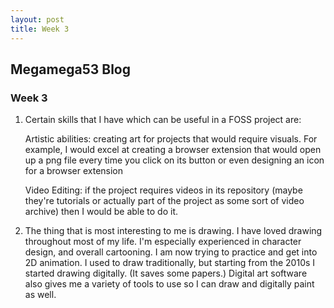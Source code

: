 ```yaml
---
layout: post
title: Week 3
---
```


## Megamega53 Blog

### Week 3

1. Certain skills that I have which can be useful in a FOSS project are:

    Artistic abilities: creating art for projects that would require visuals. For example, I would excel at creating a browser extension that would open up a png file every time you click on its button or even designing an icon for a browser extension

    Video Editing: if the project requires videos in its repository (maybe they're tutorials or actually part of the project as some sort of video archive) then I would be able to do it. 

2. The thing that is most interesting to me is drawing. I have loved drawing  
throughout most of my life. I'm especially experienced in character design, and overall cartooning. I am now trying to practice and get into 2D animation. I used to draw traditionally, but starting from the 2010s I started drawing digitally. (It saves some papers.) Digital art software also gives me a variety of tools to use so I can draw and digitally paint as well.
